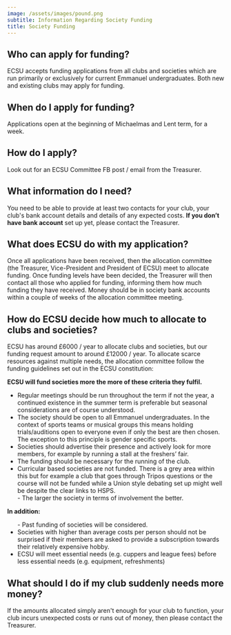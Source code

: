 ```yaml
---
image: /assets/images/pound.png
subtitle: Information Regarding Society Funding
title: Society Funding
---
```


## Who can apply for funding?

ECSU accepts funding applications from all clubs and societies which are run primarily
									or exclusively for current Emmanuel undergraduates. Both new and existing clubs may apply for funding.
								

## When do I apply for funding?

Applications open at the beginning of Michaelmas and Lent term, for a week.

## How do I apply?

Look out for an ECSU Committee FB post / email from the Treasurer.

## What information do I need?

You need to be able to provide at least two contacts for your club,
									your club's bank account details and details of any expected costs.
									**If you don’t have bank account** set up yet, please contact the Treasurer.
								

## What does ECSU do with my application?

Once all applications have been received, then the allocation committee
									(the Treasurer, Vice-President and President of ECSU) meet to allocate funding.
									Once funding levels have been decided, the Treasurer will then contact all those who applied for funding,
									informing them how much funding they have received.
									Money should be in society bank accounts within a couple of weeks of the allocation committee meeting.
								

## How do ECSU decide how much to allocate to clubs and societies?

ECSU has around £6000 / year to allocate clubs and societies,
									but our funding request amount to around £12000 / year.
									To allocate scarce resources against multiple needs,
									the allocation committee follow the funding guidelines set out in the ECSU constitution:
								

> 
**ECSU will fund societies more the more of these criteria they fulfil.**
<ul>
<li>Regular meetings should be run throughout the term if not the year, a
  continued existence in the summer term is preferable but seasonal
	considerations are of course understood.
									</li>
<li>The society should be open to all Emmanuel undergraduates. In the context
	of sports teams or musical groups this means holding trials/auditions open to
	everyone even if only the best are then chosen. The exception to this principle
	is gender specific sports.
									</li>
<li>Societies should advertise their presence and actively look for more
	members, for example by running a stall at the freshers’ fair.
									</li>
<li>The funding should be necessary for the running of the club.
									</li>
<li>Curricular based societies are not funded. There is a grey area within this but
	for example a club that goes through Tripos questions or
	the course will not be funded while a Union style
	debating set up might well be despite the clear links to HSPS.
									</li>
- The larger the society in terms of involvement the better.
</ul>

**In addition:**
<ul>
- Past funding of societies will be considered.
<li>Societies with higher than average costs per person should not be surprised if
	their members are asked to provide a subscription towards their relatively
	expensive hobby.
									</li>
<li>ECSU will meet essential needs (e.g. cuppers and league fees) before less
	essential needs (e.g. equipment, refreshments)
									</li>
</ul>


## What should I do if my club suddenly needs more money?

If the amounts allocated simply aren't enough for your club to function,
									 your club incurs unexpected costs or runs out of money,
									 then please contact the Treasurer.